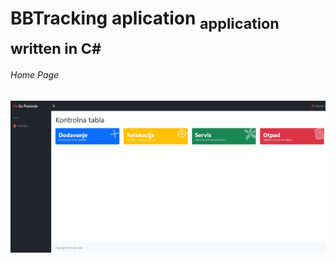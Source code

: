 # BBTracking aplication <sub>application written in C#</sub>

###### Home Page
![](ScreenShoot/home.png)
